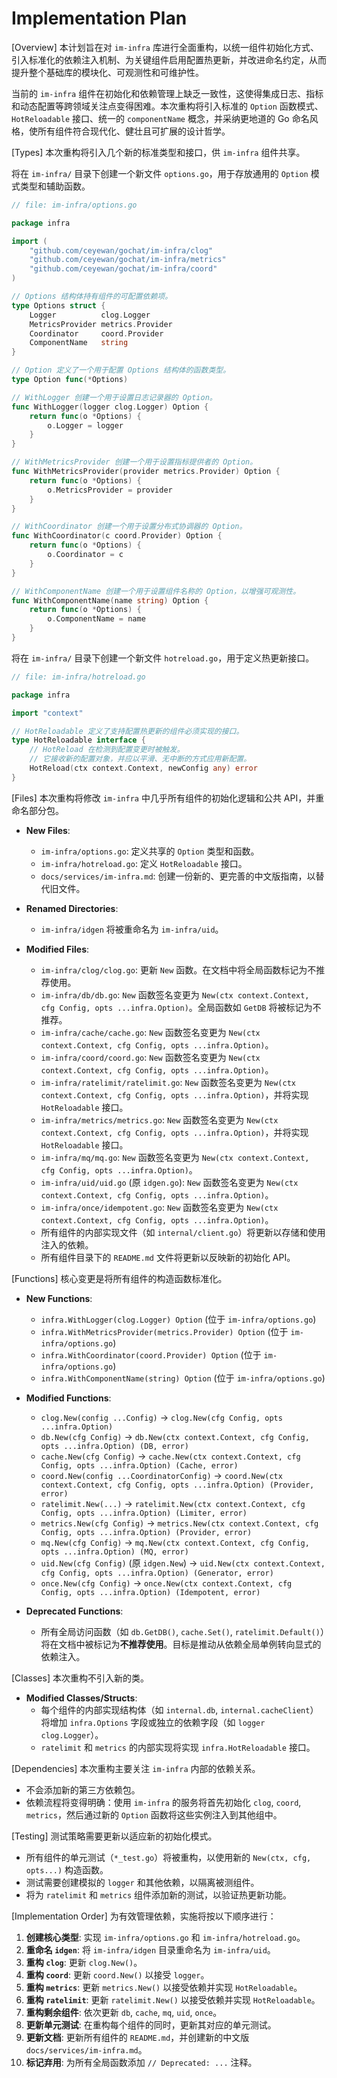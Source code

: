 # Implementation Plan

[Overview]
本计划旨在对 `im-infra` 库进行全面重构，以统一组件初始化方式、引入标准化的依赖注入机制、为关键组件启用配置热更新，并改进命名约定，从而提升整个基础库的模块化、可观测性和可维护性。

当前的 `im-infra` 组件在初始化和依赖管理上缺乏一致性，这使得集成日志、指标和动态配置等跨领域关注点变得困难。本次重构将引入标准的 `Option` 函数模式、`HotReloadable` 接口、统一的 `componentName` 概念，并采纳更地道的 Go 命名风格，使所有组件符合现代化、健壮且可扩展的设计哲学。

[Types]
本次重构将引入几个新的标准类型和接口，供 `im-infra` 组件共享。

将在 `im-infra/` 目录下创建一个新文件 `options.go`，用于存放通用的 `Option` 模式类型和辅助函数。

```go
// file: im-infra/options.go

package infra

import (
    "github.com/ceyewan/gochat/im-infra/clog"
    "github.com/ceyewan/gochat/im-infra/metrics"
    "github.com/ceyewan/gochat/im-infra/coord"
)

// Options 结构体持有组件的可配置依赖项。
type Options struct {
    Logger          clog.Logger
    MetricsProvider metrics.Provider
    Coordinator     coord.Provider
    ComponentName   string
}

// Option 定义了一个用于配置 Options 结构体的函数类型。
type Option func(*Options)

// WithLogger 创建一个用于设置日志记录器的 Option。
func WithLogger(logger clog.Logger) Option {
    return func(o *Options) {
        o.Logger = logger
    }
}

// WithMetricsProvider 创建一个用于设置指标提供者的 Option。
func WithMetricsProvider(provider metrics.Provider) Option {
    return func(o *Options) {
        o.MetricsProvider = provider
    }
}

// WithCoordinator 创建一个用于设置分布式协调器的 Option。
func WithCoordinator(c coord.Provider) Option {
    return func(o *Options) {
        o.Coordinator = c
    }
}

// WithComponentName 创建一个用于设置组件名称的 Option，以增强可观测性。
func WithComponentName(name string) Option {
    return func(o *Options) {
        o.ComponentName = name
    }
}
```

将在 `im-infra/` 目录下创建一个新文件 `hotreload.go`，用于定义热更新接口。

```go
// file: im-infra/hotreload.go

package infra

import "context"

// HotReloadable 定义了支持配置热更新的组件必须实现的接口。
type HotReloadable interface {
    // HotReload 在检测到配置变更时被触发。
    // 它接收新的配置对象，并应以平滑、无中断的方式应用新配置。
    HotReload(ctx context.Context, newConfig any) error
}
```

[Files]
本次重构将修改 `im-infra` 中几乎所有组件的初始化逻辑和公共 API，并重命名部分包。

-   **New Files**:
    -   `im-infra/options.go`: 定义共享的 `Option` 类型和函数。
    -   `im-infra/hotreload.go`: 定义 `HotReloadable` 接口。
    -   `docs/services/im-infra.md`: 创建一份新的、更完善的中文版指南，以替代旧文件。

-   **Renamed Directories**:
    -   `im-infra/idgen` 将被重命名为 `im-infra/uid`。

-   **Modified Files**:
    -   `im-infra/clog/clog.go`: 更新 `New` 函数。在文档中将全局函数标记为不推荐使用。
    -   `im-infra/db/db.go`: `New` 函数签名变更为 `New(ctx context.Context, cfg Config, opts ...infra.Option)`。全局函数如 `GetDB` 将被标记为不推荐。
    -   `im-infra/cache/cache.go`: `New` 函数签名变更为 `New(ctx context.Context, cfg Config, opts ...infra.Option)`。
    -   `im-infra/coord/coord.go`: `New` 函数签名变更为 `New(ctx context.Context, cfg Config, opts ...infra.Option)`。
    -   `im-infra/ratelimit/ratelimit.go`: `New` 函数签名变更为 `New(ctx context.Context, cfg Config, opts ...infra.Option)`，并将实现 `HotReloadable` 接口。
    -   `im-infra/metrics/metrics.go`: `New` 函数签名变更为 `New(ctx context.Context, cfg Config, opts ...infra.Option)`，并将实现 `HotReloadable` 接口。
    -   `im-infra/mq/mq.go`: `New` 函数签名变更为 `New(ctx context.Context, cfg Config, opts ...infra.Option)`。
    -   `im-infra/uid/uid.go` (原 `idgen.go`): `New` 函数签名变更为 `New(ctx context.Context, cfg Config, opts ...infra.Option)`。
    -   `im-infra/once/idempotent.go`: `New` 函数签名变更为 `New(ctx context.Context, cfg Config, opts ...infra.Option)`。
    -   所有组件的内部实现文件（如 `internal/client.go`）将更新以存储和使用注入的依赖。
    -   所有组件目录下的 `README.md` 文件将更新以反映新的初始化 API。

[Functions]
核心变更是将所有组件的构造函数标准化。

-   **New Functions**:
    -   `infra.WithLogger(clog.Logger) Option` (位于 `im-infra/options.go`)
    -   `infra.WithMetricsProvider(metrics.Provider) Option` (位于 `im-infra/options.go`)
    -   `infra.WithCoordinator(coord.Provider) Option` (位于 `im-infra/options.go`)
    -   `infra.WithComponentName(string) Option` (位于 `im-infra/options.go`)

-   **Modified Functions**:
    -   `clog.New(config ...Config)` -> `clog.New(cfg Config, opts ...infra.Option)`
    -   `db.New(cfg Config)` -> `db.New(ctx context.Context, cfg Config, opts ...infra.Option) (DB, error)`
    -   `cache.New(cfg Config)` -> `cache.New(ctx context.Context, cfg Config, opts ...infra.Option) (Cache, error)`
    -   `coord.New(config ...CoordinatorConfig)` -> `coord.New(ctx context.Context, cfg Config, opts ...infra.Option) (Provider, error)`
    -   `ratelimit.New(...)` -> `ratelimit.New(ctx context.Context, cfg Config, opts ...infra.Option) (Limiter, error)`
    -   `metrics.New(cfg Config)` -> `metrics.New(ctx context.Context, cfg Config, opts ...infra.Option) (Provider, error)`
    -   `mq.New(cfg Config)` -> `mq.New(ctx context.Context, cfg Config, opts ...infra.Option) (MQ, error)`
    -   `uid.New(cfg Config)` (原 `idgen.New`) -> `uid.New(ctx context.Context, cfg Config, opts ...infra.Option) (Generator, error)`
    -   `once.New(cfg Config)` -> `once.New(ctx context.Context, cfg Config, opts ...infra.Option) (Idempotent, error)`

-   **Deprecated Functions**:
    -   所有全局访问函数（如 `db.GetDB()`, `cache.Set()`, `ratelimit.Default()`）将在文档中被标记为**不推荐使用**。目标是推动从依赖全局单例转向显式的依赖注入。

[Classes]
本次重构不引入新的类。

-   **Modified Classes/Structs**:
    -   每个组件的内部实现结构体（如 `internal.db`, `internal.cacheClient`）将增加 `infra.Options` 字段或独立的依赖字段（如 `logger clog.Logger`）。
    -   `ratelimit` 和 `metrics` 的内部实现将实现 `infra.HotReloadable` 接口。

[Dependencies]
本次重构主要关注 `im-infra` 内部的依赖关系。

-   不会添加新的第三方依赖包。
-   依赖流程将变得明确：使用 `im-infra` 的服务将首先初始化 `clog`, `coord`, `metrics`，然后通过新的 `Option` 函数将这些实例注入到其他组中。

[Testing]
测试策略需要更新以适应新的初始化模式。

-   所有组件的单元测试（`*_test.go`）将被重构，以使用新的 `New(ctx, cfg, opts...)` 构造函数。
-   测试需要创建模拟的 `logger` 和其他依赖，以隔离被测组件。
-   将为 `ratelimit` 和 `metrics` 组件添加新的测试，以验证热更新功能。

[Implementation Order]
为有效管理依赖，实施将按以下顺序进行：

1.  **创建核心类型**: 实现 `im-infra/options.go` 和 `im-infra/hotreload.go`。
2.  **重命名 `idgen`**: 将 `im-infra/idgen` 目录重命名为 `im-infra/uid`。
3.  **重构 `clog`**: 更新 `clog.New()`。
4.  **重构 `coord`**: 更新 `coord.New()` 以接受 `logger`。
5.  **重构 `metrics`**: 更新 `metrics.New()` 以接受依赖并实现 `HotReloadable`。
6.  **重构 `ratelimit`**: 更新 `ratelimit.New()` 以接受依赖并实现 `HotReloadable`。
7.  **重构剩余组件**: 依次更新 `db`, `cache`, `mq`, `uid`, `once`。
8.  **更新单元测试**: 在重构每个组件的同时，更新其对应的单元测试。
9.  **更新文档**: 更新所有组件的 `README.md`，并创建新的中文版 `docs/services/im-infra.md`。
10. **标记弃用**: 为所有全局函数添加 `// Deprecated: ...` 注释。
